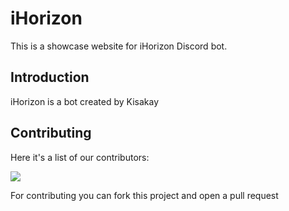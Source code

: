 # iHorizon

This is a showcase website for iHorizon Discord bot.
## Introduction

iHorizon is a bot created by Kisakay
## Contributing

Here it's a list of our contributors:
<p></p>
<a href="https://github.com/ihrz/ihrz.github.io/graphs/contributors">
  <img src="https://contrib.rocks/image?repo=ihrz/ihrz.github.io" />
</a>

For contributing you can fork this project and open a pull request

